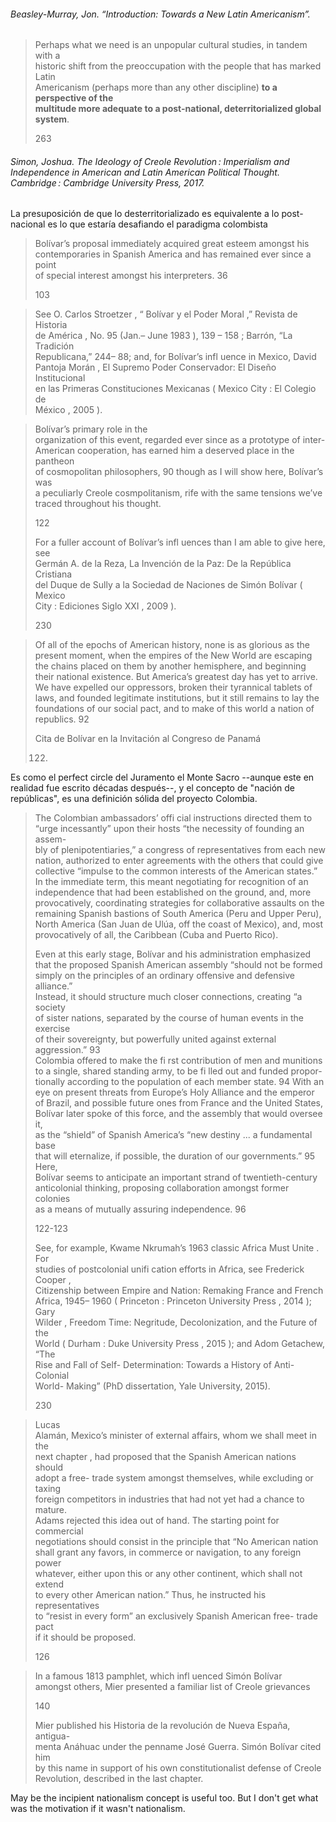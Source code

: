 ###### Beasley-Murray, Jon. “Introduction: Towards a New Latin Americanism”.

> Perhaps what we need is an unpopular cultural studies, in tandem with a  
> historic shift from the preoccupation with the people that has marked Latin  
> Americanism (perhaps more than any other discipline) **to a perspective of the**  
> **multitude more adequate to a post-national, deterritorialized global system**.
> 
> 263


###### Simon, Joshua. _The Ideology of Creole Revolution : Imperialism and Independence in American and Latin American Political Thought_. Cambridge : Cambridge University Press, 2017.

La presuposición de que lo desterritorializado es equivalente a lo post-nacional es lo que estaría desafiando el  paradigma colombista 


> Bolívar’s proposal immediately acquired great esteem amongst his  
> contemporaries in Spanish America and has remained ever since a point  
> of special interest amongst his interpreters. 36
> 
> 103

> See O. Carlos Stroetzer , “ Bolívar y el Poder Moral ,” Revista de Historia  
> de América , No. 95 (Jan.– June 1983 ), 139 – 158 ; Barrón, “La Tradición  
> Republicana,” 244– 88; and, for Bolívar’s infl uence in Mexico, David  
> Pantoja Morán , El Supremo Poder Conservador: El Diseño Institucional  
> en las Primeras Constituciones Mexicanas ( Mexico City : El Colegio de  
> México , 2005 ).


> Bolívar’s primary role in the  
> organization of this event, regarded ever since as a prototype of inter-  
> American cooperation, has earned him a deserved place in the pantheon  
> of cosmopolitan philosophers, 90 though as I will show here, Bolívar’s was  
> a peculiarly Creole cosmpolitanism, rife with the same tensions we’ve  
> traced throughout his thought.
> 
> 122
> 
> For a fuller account of Bolívar’s infl uences than I am able to give here, see  
> Germán A. de la Reza, La Invención de la Paz: De la República Cristiana  
> del Duque de Sully a la Sociedad de Naciones de Simón Bolívar ( Mexico  
> City : Ediciones Siglo XXI , 2009 ).
> 
> 230


> Of all of the epochs of American history, none is as glorious as the present
> moment, when the empires of the New World are escaping the chains placed
> on them by another hemisphere, and beginning their national existence. But
> America’s greatest day has yet to arrive. We have expelled our oppressors, broken
> their tyrannical tablets of laws, and founded legitimate institutions, but it still
> remains to lay the foundations of our social pact, and to make of this world a
> nation of republics. 92
> 
> Cita de Bolívar en la Invitación al Congreso de Panamá
> 
> 122.

Es como el perfect circle del Juramento el Monte Sacro --aunque este en realidad fue escrito décadas después--, y el concepto de "nación de repúblicas", es una definición sólida del proyecto Colombia.


> The Colombian ambassadors’ offi cial instructions directed them to  
> “urge incessantly” upon their hosts “the necessity of founding an assem-  
> bly of plenipotentiaries,” a congress of representatives from each new  
> nation, authorized to enter agreements with the others that could give  
> collective “impulse to the common interests of the American states.”  
> In the immediate term, this meant negotiating for recognition of an  
> independence that had been established on the ground, and, more provocatively, coordinating strategies for collaborative assaults on the  
> remaining Spanish bastions of South America (Peru and Upper Peru),  
> North America (San Juan de Ulúa, off the coast of Mexico), and, most  
> provocatively of all, the Caribbean (Cuba and Puerto Rico).
> 
> Even at this early stage, Bolívar and his administration emphasized  
> that the proposed Spanish American assembly “should not be formed  
> simply on the principles of an ordinary offensive and defensive alliance.”  
> Instead, it should structure much closer connections, creating “a society  
> of sister nations, separated by the course of human events in the exercise  
> of their sovereignty, but powerfully united against external aggression.” 93  
> Colombia offered to make the fi rst contribution of men and munitions  
> to a single, shared standing army, to be fi lled out and funded propor-  
> tionally according to the population of each member state. 94 With an  
> eye on present threats from Europe’s Holy Alliance and the emperor  
> of Brazil, and possible future ones from France and the United States,  
> Bolívar later spoke of this force, and the assembly that would oversee it,  
> as the “shield” of Spanish America’s “new destiny ... a fundamental base  
> that will eternalize, if possible, the duration of our governments.” 95 Here,  
> Bolívar seems to anticipate an important strand of twentieth-century  
> anticolonial thinking, proposing collaboration amongst former colonies  
> as a means of mutually assuring independence. 96
> 
> 122-123
> 
> See, for example, Kwame Nkrumah’s 1963 classic Africa Must Unite . For  
> studies of postcolonial unifi cation efforts in Africa, see Frederick Cooper ,  
> Citizenship between Empire and Nation: Remaking France and French  
> Africa, 1945– 1960 ( Princeton : Princeton University Press , 2014 ); Gary  
> Wilder , Freedom Time: Negritude, Decolonization, and the Future of the  
> World ( Durham : Duke University Press , 2015 ); and Adom Getachew, “The  
> Rise and Fall of Self- Determination: Towards a History of Anti- Colonial  
> World- Making” (PhD dissertation, Yale University, 2015).
> 
> 230


> Lucas  
> Alamán, Mexico’s minister of external affairs, whom we shall meet in the  
> next chapter , had proposed that the Spanish American nations should  
> adopt a free- trade system amongst themselves, while excluding or taxing  
> foreign competitors in industries that had not yet had a chance to mature.  
> Adams rejected this idea out of hand. The starting point for commercial  
> negotiations should consist in the principle that “No American nation  
> shall grant any favors, in commerce or navigation, to any foreign power  
> whatever, either upon this or any other continent, which shall not extend  
> to every other American nation.” Thus, he instructed his representatives  
> to “resist in every form” an exclusively Spanish American free- trade pact  
> if it should be proposed.
> 
> 126



> In a famous 1813 pamphlet, which infl uenced Simón Bolívar  
> amongst others, Mier presented a familiar list of Creole grievances
> 
> 140
> 
> Mier published his Historia de la revolución de Nueva España, antigua-  
> menta Anáhuac under the penname José Guerra. Simón Bolívar cited him  
> by this name in support of his own constitutionalist defense of Creole  
> Revolution, described in the last chapter.



May be the incipient nationalism concept is useful too. But I don't get what was the motivation if it wasn't nationalism.